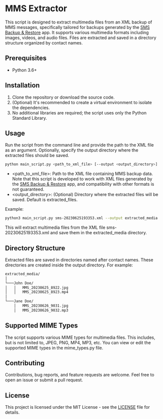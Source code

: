 # MMS Extractor

This script is designed to extract multimedia files from an XML backup of MMS messages, specifically tailored for backups generated by the [SMS Backup & Restore](https://www.synctech.com.au/sms-backup-restore/) app. It supports various multimedia formats including images, videos, and audio files. Files are extracted and saved in a directory structure organized by contact names.

## Prerequisites

- Python 3.6+

## Installation

1. Clone the repository or download the source code.
2. (Optional) It's recommended to create a virtual environment to isolate the dependencies.
3. No additional libraries are required; the script uses only the Python Standard Library.

## Usage

Run the script from the command line and provide the path to the XML file as an argument. Optionally, specify the output directory where the extracted files should be saved.

```sh
python main_script.py <path_to_xml_file> [--output <output_directory>]
```

- <path_to_xml_file>: Path to the XML file containing MMS backup data. Note that this script is developed to work with XML files generated by the [SMS Backup & Restore](https://www.synctech.com.au/sms-backup-restore/) app, and compatibility with other formats is not guaranteed.
- <output_directory>: (Optional) Directory where the extracted files will be saved. Default is extracted_files.


Example:

```sh
python3 main_script.py sms-20230625193353.xml --output extracted_media
```

This will extract multimedia files from the XML file sms-20230625193353.xml and save them in the extracted_media directory.

## Directory Structure

Extracted files are saved in directories named after contact names. These directories are created inside the output directory. For example:

```sh
extracted_media/
│
└───John Doe/
│   │   MMS_20230625_8922.jpg
│   │   MMS_20230625_8923.mp4
│   
└───Jane Doe/
    │   MMS_20230626_9031.jpg
    │   MMS_20230626_9032.mp3
```

## Supported MIME Types

The script supports various MIME types for multimedia files. This includes, but is not limited to, JPEG, PNG, MP4, MP3, etc. You can view or edit the supported MIME types in the mime_types.py file.

## Contributing

Contributions, bug reports, and feature requests are welcome. Feel free to open an issue or submit a pull request.

## License

This project is licensed under the MIT License - see the [LICENSE](LICENSE) file for details.
